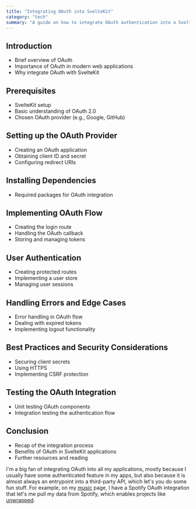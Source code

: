 ```yaml
---
title: "Integrating OAuth into SvelteKit"
category: "tech"
summary: "A guide on how to integrate OAuth authentication into a SvelteKit application"
---
```


## Introduction
- Brief overview of OAuth
- Importance of OAuth in modern web applications
- Why integrate OAuth with SvelteKit

## Prerequisites
- SvelteKit setup
- Basic understanding of OAuth 2.0
- Chosen OAuth provider (e.g., Google, GitHub)

## Setting up the OAuth Provider
- Creating an OAuth application
- Obtaining client ID and secret
- Configuring redirect URIs

## Installing Dependencies
- Required packages for OAuth integration

## Implementing OAuth Flow
- Creating the login route
- Handling the OAuth callback
- Storing and managing tokens

## User Authentication
- Creating protected routes
- Implementing a user store
- Managing user sessions

## Handling Errors and Edge Cases
- Error handling in OAuth flow
- Dealing with expired tokens
- Implementing logout functionality

## Best Practices and Security Considerations
- Securing client secrets
- Using HTTPS
- Implementing CSRF protection

## Testing the OAuth Integration
- Unit testing OAuth components
- Integration testing the authentication flow

## Conclusion
- Recap of the integration process
- Benefits of OAuth in SvelteKit applications
- Further resources and reading

I'm a big fan of integrating OAuth into all my applications, mostly because I usually have
some authenticated feature in my apps, but also because it is almost always an entrypoint into a
third-party API, which let's you do some fun stuff. For example, on my [music](/music) page,
I have a Spotify OAuth integration that let's me pull my data from Spotify, which enables
projects like [unwrapped](https://github.com/sneakycrow/unwrapped).
